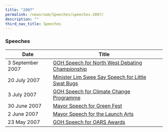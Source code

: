 ```yaml
---
title: "2007"
permalink: /newsroom/Speeches/speeches-2007/
description: ""
third_nav_title: Speeches
---
```

### Speeches

| Date | Title |  |
| --- | --- | --- |
| 3 September 2007 |[GOH Speech for North West Debating Championship](/files/Speech/GOH%20Speech%20for%20North%20West%20Debating%20Championship.pdf)
| 20 July 2007 |[Minister Lim Swee Say Speech for Little Swat Bugs](/files/Speech/Minister%20Lim%20Swee%20Say%20Speech%20for%20Swat%20Litter%20Bugs!.pdf)
| 3 July 2007 | [GOH Speech for Climate Change Programme](/files/Speech/GOH%20Speech%20for%20Climate%20Change%20Education%20Programme.pdf)
| 30 June 2007 |[Mayor Speech for Green Fest](/files/Speech/Mayor's%20Speech%20for%20Green%20Fest.pdf)
| 2 June 2007 |[Mayor Speech for the Launch Arts](/files/Speech/Mayor%20Speech%20for%20the%20Launch%20Arts.pdf)
| 23 May 2007 | [GOH Speech for OARS Awards](/files/Speech/GOH%20Speech%20for%20OARS%20Awards.pdf)
